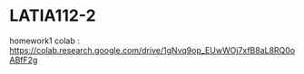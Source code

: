 # LATIA112-2

homework1 colab : https://colab.research.google.com/drive/1gNvq9op_EUwWOj7xfB8aL8RQ0oABfF2g
